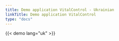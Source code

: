 ```yaml
---
title: Demo application VitalControl - Ukrainian
linkTitle: Demo application VitalControl
type: "docs"
---
```

{{< demo lang="uk" >}}
